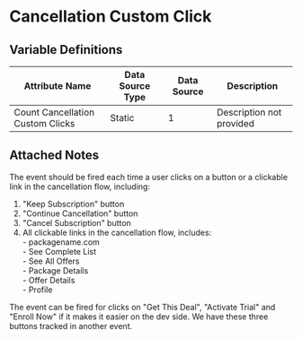 # Cancellation Custom Click

### 

## Variable Definitions

| Attribute Name|Data Source Type|Data Source|Description|
| --- | --- | --- | --- |
|Count Cancellation Custom Clicks|Static|1|Description not provided|

## Attached Notes

<p>The event should be fired each time a user clicks on a button or a clickable link in the cancellation flow, including:</p>
<ol>
<li>"Keep Subscription" button</li>
<li>"Continue Cancellation" button</li>
<li>"Cancel Subscription" button</li>
<li>All clickable links in the cancellation flow, includes:<br />- packagename.com&nbsp;<br />- See Complete List<br />- See All Offers<br />- Package Details<br />- Offer Details<br />- Profile</li>
</ol>
<p>The event can be fired for clicks on "Get This Deal", "Activate Trial" and "Enroll Now" if it makes it easier on the dev side. We have these three buttons tracked in another event.</p>